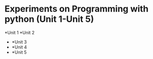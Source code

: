 # Experiments on Programming with python (Unit 1-Unit 5)

*Unit 1
*Unit 2
* *Unit 3
* *Unit 4
* *Unit 5
